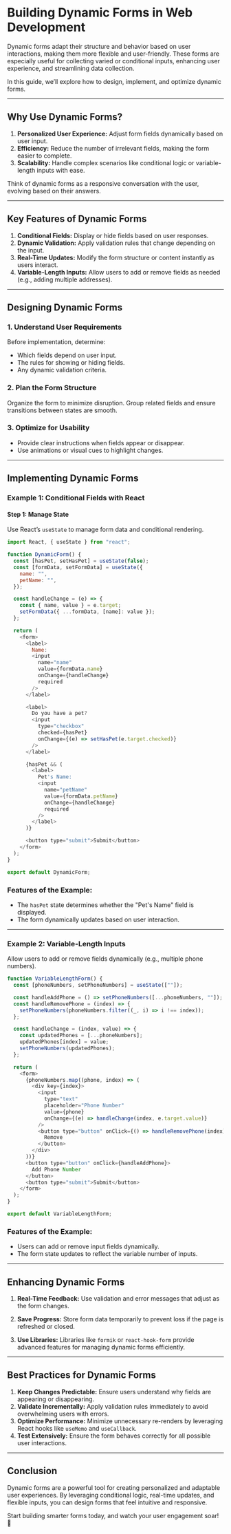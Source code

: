 # Building Dynamic Forms in Web Development

Dynamic forms adapt their structure and behavior based on user interactions, making them more flexible and user-friendly. These forms are especially useful for collecting varied or conditional inputs, enhancing user experience, and streamlining data collection.

In this guide, we’ll explore how to design, implement, and optimize dynamic forms.

---

## Why Use Dynamic Forms?

1. **Personalized User Experience:** Adjust form fields dynamically based on user input.
2. **Efficiency:** Reduce the number of irrelevant fields, making the form easier to complete.
3. **Scalability:** Handle complex scenarios like conditional logic or variable-length inputs with ease.

Think of dynamic forms as a responsive conversation with the user, evolving based on their answers.

---

## Key Features of Dynamic Forms

1. **Conditional Fields:** Display or hide fields based on user responses.
2. **Dynamic Validation:** Apply validation rules that change depending on the input.
3. **Real-Time Updates:** Modify the form structure or content instantly as users interact.
4. **Variable-Length Inputs:** Allow users to add or remove fields as needed (e.g., adding multiple addresses).

---

## Designing Dynamic Forms

### 1. Understand User Requirements

Before implementation, determine:

- Which fields depend on user input.
- The rules for showing or hiding fields.
- Any dynamic validation criteria.

### 2. Plan the Form Structure

Organize the form to minimize disruption. Group related fields and ensure transitions between states are smooth.

### 3. Optimize for Usability

- Provide clear instructions when fields appear or disappear.
- Use animations or visual cues to highlight changes.

---

## Implementing Dynamic Forms

### Example 1: Conditional Fields with React

#### Step 1: Manage State

Use React’s `useState` to manage form data and conditional rendering.

```javascript
import React, { useState } from "react";

function DynamicForm() {
  const [hasPet, setHasPet] = useState(false);
  const [formData, setFormData] = useState({
    name: "",
    petName: "",
  });

  const handleChange = (e) => {
    const { name, value } = e.target;
    setFormData({ ...formData, [name]: value });
  };

  return (
    <form>
      <label>
        Name:
        <input
          name="name"
          value={formData.name}
          onChange={handleChange}
          required
        />
      </label>

      <label>
        Do you have a pet?
        <input
          type="checkbox"
          checked={hasPet}
          onChange={(e) => setHasPet(e.target.checked)}
        />
      </label>

      {hasPet && (
        <label>
          Pet's Name:
          <input
            name="petName"
            value={formData.petName}
            onChange={handleChange}
            required
          />
        </label>
      )}

      <button type="submit">Submit</button>
    </form>
  );
}

export default DynamicForm;
```

### Features of the Example:

- The `hasPet` state determines whether the "Pet's Name" field is displayed.
- The form dynamically updates based on user interaction.

---

### Example 2: Variable-Length Inputs

Allow users to add or remove fields dynamically (e.g., multiple phone numbers).

```javascript
function VariableLengthForm() {
  const [phoneNumbers, setPhoneNumbers] = useState([""]);

  const handleAddPhone = () => setPhoneNumbers([...phoneNumbers, ""]);
  const handleRemovePhone = (index) => {
    setPhoneNumbers(phoneNumbers.filter((_, i) => i !== index));
  };

  const handleChange = (index, value) => {
    const updatedPhones = [...phoneNumbers];
    updatedPhones[index] = value;
    setPhoneNumbers(updatedPhones);
  };

  return (
    <form>
      {phoneNumbers.map((phone, index) => (
        <div key={index}>
          <input
            type="text"
            placeholder="Phone Number"
            value={phone}
            onChange={(e) => handleChange(index, e.target.value)}
          />
          <button type="button" onClick={() => handleRemovePhone(index)}>
            Remove
          </button>
        </div>
      ))}
      <button type="button" onClick={handleAddPhone}>
        Add Phone Number
      </button>
      <button type="submit">Submit</button>
    </form>
  );
}

export default VariableLengthForm;
```

### Features of the Example:

- Users can add or remove input fields dynamically.
- The form state updates to reflect the variable number of inputs.

---

## Enhancing Dynamic Forms

1. **Real-Time Feedback:** Use validation and error messages that adjust as the form changes.

2. **Save Progress:** Store form data temporarily to prevent loss if the page is refreshed or closed.

3. **Use Libraries:** Libraries like `formik` or `react-hook-form` provide advanced features for managing dynamic forms efficiently.

---

## Best Practices for Dynamic Forms

1. **Keep Changes Predictable:** Ensure users understand why fields are appearing or disappearing.
2. **Validate Incrementally:** Apply validation rules immediately to avoid overwhelming users with errors.
3. **Optimize Performance:** Minimize unnecessary re-renders by leveraging React hooks like `useMemo` and `useCallback`.
4. **Test Extensively:** Ensure the form behaves correctly for all possible user interactions.

---

## Conclusion

Dynamic forms are a powerful tool for creating personalized and adaptable user experiences. By leveraging conditional logic, real-time updates, and flexible inputs, you can design forms that feel intuitive and responsive.

Start building smarter forms today, and watch your user engagement soar! 🚀
